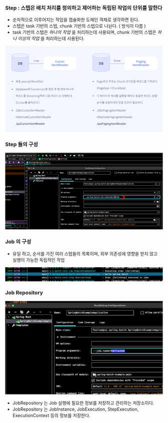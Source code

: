 ### Step : 스텝은 배치 처리를 정의하고 제어하는 독립된 작업의 단위를 말한다
- 순차적으로 이루어지는 작업을 캡슐화한 도메인 객체로 생각하면 된다.
- 스텝은 task 기반의 스텝, chunk 기반의 스텝으로 나뉜다. ( 방식이 다름 )
- task 기반의 스텝은 *하나의 작업* 을 처리하는데 사용되며, chunk 기반의 스텝은 *하나 이상의 작업* 을 처리하는데 사용된다.

![img.png](img.png)

### Step 들의 구성
![img_1.png](img_1.png)

### Job 의 구성
- 유일 하고, 순서를 가진 여러 스텝들의 목록이며, 외부 의존성에 영향을 받지 않고 실행이 가능한 독립적인 작업

![img_2.png](img_2.png)

### Job Repository 
![img_3.png](img_3.png)

- JobRepository 는 Job 실행에 필요한 정보를 저장하고 관리하는 저장소이다.
- JobRepository 는 JobInstance, JobExecution, StepExecution, ExecutionContext 등의 정보를 저장한다.

